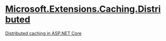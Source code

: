 # [Microsoft.Extensions.Caching.Distributed](https://docs.microsoft.com/en-us/dotnet/api/microsoft.extensions.caching.distributed)

[Distributed caching in ASP.NET Core](https://docs.microsoft.com/en-us/aspnet/core/performance/caching/distributed)
